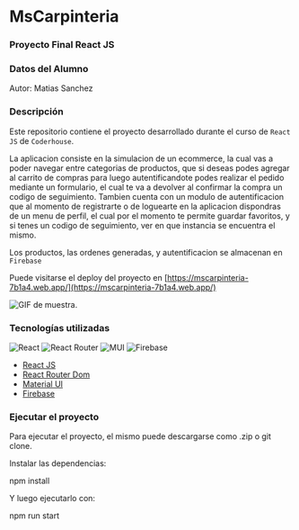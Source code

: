 # MsCarpinteria

### Proyecto Final React JS

### Datos del Alumno

Autor: Matias Sanchez

### Descripción

Este repositorio contiene el proyecto desarrollado durante el curso de `React JS` de `Coderhouse`.

La aplicacion consiste en la simulacion de un ecommerce, la cual vas a poder navegar entre categorias de productos, que si deseas podes agregar al carrito de compras para luego autentificandote podes realizar el pedido mediante un formulario, el cual te va a devolver al confirmar la compra un codigo de seguimiento.
Tambien cuenta con un modulo de autentificacion que al momento de registrarte o de loguearte en la aplicacion dispondras de un menu de perfil, el cual por el momento te permite guardar favoritos, y si tenes un codigo de seguimiento, ver en que instancia se encuentra el mismo.

Los productos, las ordenes generadas, y autentificacion se almacenan en `Firebase`

Puede visitarse el deploy del proyecto en [https://mscarpinteria-7b1a4.web.app/](https://mscarpinteria-7b1a4.web.app/)

![GIF de muestra.](/public/gif-proyect.gif "Vista del proyecto.")

### Tecnologías utilizadas

![React](https://i.postimg.cc/KjXdKJnx/react.jpg) ![React Router](https://i.postimg.cc/yxF20cP9/routerdom.jpg) ![MUI](https://i.postimg.cc/59LccWV0/mui.jpg) ![Firebase](https://i.postimg.cc/SsYBNwYg/firebase.jpg)

- [React JS](https://reactjs.org/)
- [React Router Dom](https://reactrouter.com/)
- [Material UI](https://mui.com/)
- [Firebase](https://firebase.google.com/)

### Ejecutar el proyecto

Para ejecutar el proyecto, el mismo puede descargarse como .zip o git clone.

Instalar las dependencias:

npm install

Y luego ejecutarlo con:

npm run start
